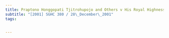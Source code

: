 ```yaml
---
title: Praptono Honggopati Tjitrohupojo and Others v His Royal Highness Tunku Ibrahim Ismail Ibni 
subtitle: "[2001] SGHC 380 / 28\_December\_2001"
tags:


---
```


